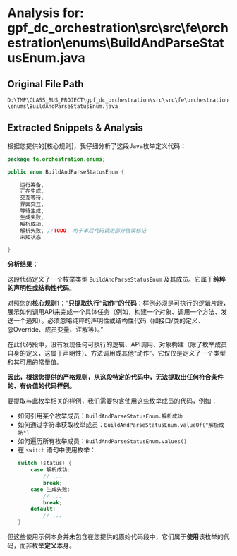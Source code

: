 # Analysis for: gpf_dc_orchestration\src\src\fe\orchestration\enums\BuildAndParseStatusEnum.java

## Original File Path
`D:\TMP\CLASS_BUS_PROJECT\gpf_dc_orchestration\src\src\fe\orchestration\enums\BuildAndParseStatusEnum.java`

## Extracted Snippets & Analysis
根据您提供的[核心规则]，我仔细分析了这段Java枚举定义代码：

```java
package fe.orchestration.enums;

public enum BuildAndParseStatusEnum {

	运行筹备,
	正在生成,
	交互等待,
	界面交互,
	等待生成,
	生成失败,
	解析成功,
	解析失败, //TODO  用于事后代码调用部分错误标记
	未知状态

}
```

**分析结果：**

这段代码定义了一个枚举类型 `BuildAndParseStatusEnum` 及其成员。它属于**纯粹的声明性或结构性代码**。

对照您的**核心规则1**：“**只提取执行“动作”的代码**：样例必须是可执行的逻辑片段，展示如何调用API来完成一个具体任务（例如，构建一个对象、调用一个方法、发送一个通知）。必须忽略纯粹的声明性或结构性代码（如接口/类的定义、@Override、成员变量、注解等）。”

在此代码段中，没有发现任何可执行的逻辑、API调用、对象构建（除了枚举成员自身的定义，这属于声明性）、方法调用或其他“动作”。它仅仅是定义了一个类型和其可用的常量值。

**因此，根据您提供的严格规则，从这段特定的代码中，无法提取出任何符合条件的、有价值的代码样例。**

要提取与此枚举相关的样例，我们需要包含使用这些枚举成员的代码，例如：

*   如何引用某个枚举成员：`BuildAndParseStatusEnum.解析成功`
*   如何通过字符串获取枚举成员：`BuildAndParseStatusEnum.valueOf("解析成功")`
*   如何遍历所有枚举成员：`BuildAndParseStatusEnum.values()`
*   在 `switch` 语句中使用枚举：
    ```java
    switch (status) {
        case 解析成功:
            // ...
            break;
        case 生成失败:
            // ...
            break;
        default:
            // ...
    }
    ```

但这些使用示例本身并未包含在您提供的原始代码段中，它们属于**使用**该枚举的代码，而非枚举**定义**本身。